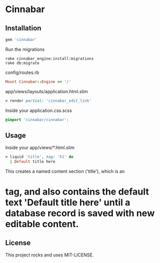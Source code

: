 # Cinnabar

## Installation

```ruby
gem 'cinnabar'
```

Run the migrations
```shell
rake cinnabar_engine:install:migrations
rake db:migrate
```
config/routes.rb
```ruby
Mount Cinnabar::Engine => '/'
```

app/views/layouts/application.html.slim
```ruby
= render partial: 'cinnabar_edit_link'
```

Inside your application.css.scss
```scss
@import 'cinnabar/cinnabar';
```

## Usage

Inside your app/views/*.html.slim
```ruby
= liquid 'title', tag: 'h1' do
  | Default title here
```

This creates a named content section ('title'), which is an <h1> tag, and also contains the default text 'Default title here' until a database record is saved
with new editable content.

## License

This project rocks and uses MIT-LICENSE.
